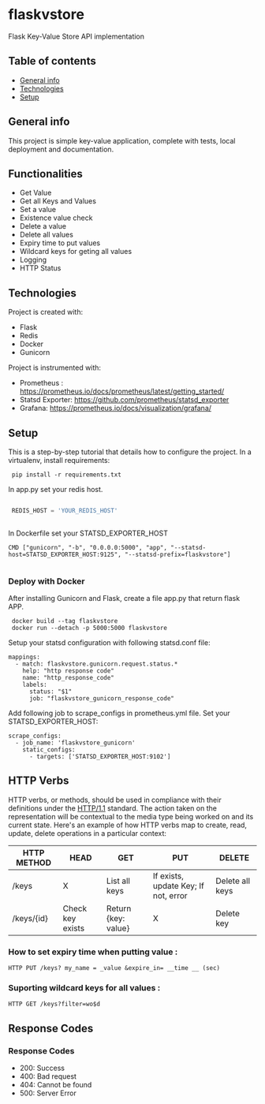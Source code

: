 # flaskvstore
Flask Key-Value Store API implementation


## Table of contents
* [General info](#general-info)
* [Technologies](#technologies)
* [Setup](#setup)

## General info
This project is simple key-value application, complete with tests, local deployment and documentation.


## Functionalities
  * Get Value
  * Get all Keys and Values
  * Set a value
  * Existence value check
  * Delete a value
  * Delete all values
  * Expiry time to put values
  * Wildcard keys for geting all values
  * Logging
  * HTTP Status
	
## Technologies
Project is created with:
* Flask
* Redis
* Docker
* Gunicorn

Project is instrumented with:
- Prometheus : https://prometheus.io/docs/prometheus/latest/getting_started/
- Statsd Exporter: https://github.com/prometheus/statsd_exporter
- Grafana: https://prometheus.io/docs/visualization/grafana/
	
## Setup
This is a step-by-step tutorial that details how to configure the project.
In a virtualenv, install requirements:

```
 pip install -r requirements.txt
```

In app.py set your redis host.


```python

 REDIS_HOST = 'YOUR_REDIS_HOST'
 
```

In Dockerfile set your STATSD_EXPORTER_HOST

```
CMD ["gunicorn", "-b", "0.0.0.0:5000", "app", "--statsd-host=STATSD_EXPORTER_HOST:9125", "--statsd-prefix=flaskvstore"]
 
```



### Deploy with Docker

After installing Gunicorn and Flask, create a file app.py that return flask APP.

```
 docker build --tag flaskvstore
 docker run --detach -p 5000:5000 flaskvstore
```

Setup your statsd configuration  with following statsd.conf file:  

```
mappings:
  - match: flaskvstore.gunicorn.request.status.*
    help: "http response code"
    name: "http_response_code"
    labels:
      status: "$1"
      job: "flaskvstore_gunicorn_response_code"

```

Add following job to scrape_configs in prometheus.yml file. 
Set your STATSD_EXPORTER_HOST: 

```
scrape_configs:
  - job_name: 'flaskvstore_gunicorn'
    static_configs:
      - targets: ['STATSD_EXPORTER_HOST:9102']

```


## HTTP Verbs

HTTP verbs, or methods, should be used in compliance with their definitions under the [HTTP/1.1](http://www.w3.org/Protocols/rfc2616/rfc2616-sec9.html) standard.
The action taken on the representation will be contextual to the media type being worked on and its current state. Here's an example of how HTTP verbs map to create, read, update, delete operations in a particular context:

| HTTP METHOD | HEAD            | GET       | PUT         | DELETE |
| ----------- | --------------- | --------- | ----------- | ------ |
| /keys       |        X        | List all keys |If exists, update Key; If not, error| Delete all keys |
| /keys/{id}  | Check key exists           | Return {key: value}  | X | Delete key |


### How to set expiry time when putting value : 
```
HTTP PUT /keys? my_name = _value &expire_in= __time __ (sec)

```
### Suporting wildcard keys for all values : 
```
HTTP GET /keys?filter=wo$d

```

## Response Codes 
### Response Codes

- 200: Success
- 400: Bad request
- 404: Cannot be found
- 500: Server Error

